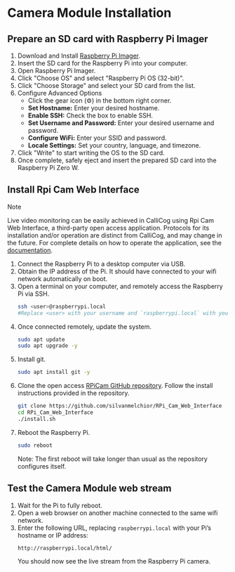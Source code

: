 # Camera Module Installation

## Prepare an SD card with Raspberry Pi Imager

1. Download and Install [Raspberry Pi Imager](https://www.raspberrypi.org/software/).
2. Insert the SD card for the Raspberry Pi into your computer.
3. Open Raspberry Pi Imager.
4. Click "Choose OS" and select "Raspberry Pi OS (32-bit)".
5. Click "Choose Storage" and select your SD card from the list.
6. Configure Advanced Options
   * Click the gear icon (⚙️) in the bottom right corner.
   * **Set Hostname:** Enter your desired hostname.
   * **Enable SSH:** Check the box to enable SSH.
   * **Set Username and Password:** Enter your desired username and password.
   * **Configure WiFi:** Enter your SSID and password.
   * **Locale Settings:** Set your country, language, and timezone.
7. Click "Write" to start writing the OS to the SD card.
8. Once complete, safely eject and insert the prepared SD card into the Raspberry Pi Zero W.

## Install Rpi Cam Web Interface
> [!Note]
> Live video monitoring can be easily achieved in CalliCog using Rpi Cam Web Interface, a third-party open access application. Protocols for its installation and/or operation are distinct from CalliCog, and may change in the future. For complete details on how to operate the application, see the [documentation](https://elinux.org/RPi-Cam-Web-Interface).

1. Connect the Raspberry Pi to a desktop computer via USB.
2. Obtain the IP address of the Pi. It should have connected to your wifi network automatically on boot.
3. Open a terminal on your computer, and remotely access the Raspberry Pi via SSH.
   ```sh
   ssh <user>@raspberrypi.local
   #Replace <user> with your username and `raspberrypi.local` with your Pi’s hostname or IP address
   ```
4. Once connected remotely, update the system.
   ```sh
   sudo apt update
   sudo apt upgrade -y
   ```
5. Install git.
   ```sh
   sudo apt install git -y
   ```
6. Clone the open access [RPiCam GitHub repository](https://github.com/silvanmelchior/RPi_Cam_Web_Interface). Follow the install instructions provided in the repository.
   ```sh
   git clone https://github.com/silvanmelchior/RPi_Cam_Web_Interface
   cd RPi_Cam_Web_Interface
   ./install.sh
   ```
7. Reboot the Raspberry Pi.
   ```sh
   sudo reboot
   ```
   Note: The first reboot will take longer than usual as the repository configures itself.

## Test the Camera Module web stream
1. Wait for the Pi to fully reboot.
2. Open a web browser on another machine connected to the same wifi network.
3. Enter the following URL, replacing `raspberrypi.local` with your Pi’s hostname or IP address:
   ```sh
   http://raspberrypi.local/html/
   ```
   You should now see the live stream from the Raspberry Pi camera.
